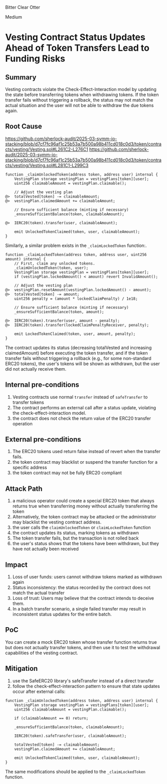 Bitter Clear Otter

Medium

# Vesting Contract Status Updates Ahead of Token Transfers Lead to Funding Risks

## Summary

Vesting contracts violate the Check-Effect-Interaction model by updating the state before transferring tokens when withdrawing tokens. If the token transfer fails without triggering a rollback, the status may not match the actual situation and the user will not be able to withdraw the due tokens again.

## Root Cause

https://github.com/sherlock-audit/2025-03-symm-io-stacking/blob/d7cf7fc96af1c25b53a7b500a98b411cd018c0d3/token/contracts/vesting/Vesting.sol#L261C2-L276C1
https://github.com/sherlock-audit/2025-03-symm-io-stacking/blob/d7cf7fc96af1c25b53a7b500a98b411cd018c0d3/token/contracts/vesting/Vesting.sol#L281C1-L299C3

```solidity
function _claimUnlockedToken(address token, address user) internal {
    VestingPlan storage vestingPlan = vestingPlans[token][user];
    uint256 claimableAmount = vestingPlan.claimable();

    // Adjust the vesting plan
@>  totalVested[token] -= claimableAmount;
@>  vestingPlan.claimedAmount += claimableAmount;

    // Ensure sufficient balance (minting if necessary)
    _ensureSufficientBalance(token, claimableAmount);

@>  IERC20(token).transfer(user, claimableAmount);

    emit UnlockedTokenClaimed(token, user, claimableAmount);
}
```

Similarly, a similar problem exists in the `_claimLockedToken` function:.

```solidity
function _claimLockedToken(address token, address user, uint256 amount) internal {
    // First, claim any unlocked tokens.
    _claimUnlockedToken(token, user);
    VestingPlan storage vestingPlan = vestingPlans[token][user];
    if (vestingPlan.lockedAmount() < amount) revert InvalidAmount();

    // Adjust the vesting plan
@>  vestingPlan.resetAmount(vestingPlan.lockedAmount() - amount);
@>  totalVested[token] -= amount;
    uint256 penalty = (amount * lockedClaimPenalty) / 1e18;

    // Ensure sufficient balance (minting if necessary)
    _ensureSufficientBalance(token, amount);

@>  IERC20(token).transfer(user, amount - penalty);
@>  IERC20(token).transfer(lockedClaimPenaltyReceiver, penalty);

    emit LockedTokenClaimed(token, user, amount, penalty);
}
```

The contract updates its status (decreasing totalVested and increasing claimedAmount) before executing the token transfer, and if the token transfer fails without triggering a rollback (e.g., for some non-standard ERC20 tokens), the user's tokens will be shown as withdrawn, but the user did not actually receive them.

## Internal pre-conditions

1. Vesting contracts use normal `transfer` instead of `safeTransfer` to transfer tokens
2. The contract performs an external call after a status update, violating the check-effect-interaction model.
3. the contract does not check the return value of the ERC20 transfer operation

## External pre-conditions

1. The ERC20 tokens used return false instead of revert when the transfer fails.
2. the token contract may blacklist or suspend the transfer function for a specific address
3. the token contract may not be fully ERC20 compliant

## Attack Path

1. a malicious operator could create a special ERC20 token that always returns true when transferring money without actually transferring the token
2. Alternatively, the token contract may be attacked or the administrator may blacklist the vesting contract address.
3. the user calls the `claimUnlockedToken` or `claimLockedToken` function
4. the contract updates its status, marking tokens as withdrawn
5. The token transfer fails, but the transaction is not rolled back
6. the user's status shows that the tokens have been withdrawn, but they have not actually been received

## Impact

1. Loss of user funds: users cannot withdraw tokens marked as withdrawn again
2. Status inconsistency: the status recorded by the contract does not match the actual transfer
3. Loss of trust: Users may believe that the contract intends to deceive them.
4. In a batch transfer scenario, a single failed transfer may result in inconsistent status updates for the entire batch.

## PoC

You can create a mock ERC20 token whose transfer function returns true but does not actually transfer tokens, and then use it to test the withdrawal capabilities of the vesting contract.

## Mitigation

1. use the SafeERC20 library's safeTransfer instead of a direct transfer
2. follow the check-effect-interaction pattern to ensure that state updates occur after external calls:

```solidity
function _claimUnlockedToken(address token, address user) internal {
    VestingPlan storage vestingPlan = vestingPlans[token][user];
    uint256 claimableAmount = vestingPlan.claimable();

    if (claimableAmount == 0) return;

    _ensureSufficientBalance(token, claimableAmount);

    IERC20(token).safeTransfer(user, claimableAmount);

    totalVested[token] -= claimableAmount;
    vestingPlan.claimedAmount += claimableAmount;

    emit UnlockedTokenClaimed(token, user, claimableAmount);
}
```

The same modifications should be applied to the `_claimLockedToken` function.
